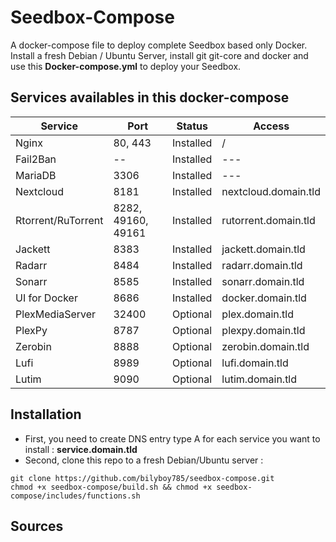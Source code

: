 # Seedbox-Compose
A docker-compose file to deploy complete Seedbox based only Docker. Install a fresh Debian / Ubuntu Server, install git git-core and docker and use this **Docker-compose.yml** to deploy your Seedbox.

## Services availables in this docker-compose

Service                | Port               | Status      |   Access
---------------------- | ------------------ | ----------- | --------------
Nginx                  | 80, 443            | Installed   |  /                  
Fail2Ban               | --                 | Installed   |  ---                   
MariaDB                | 3306               | Installed   |  ---                   
Nextcloud              | 8181               | Installed   |  nextcloud.domain.tld          
Rtorrent/RuTorrent     | 8282, 49160, 49161 | Installed   |  rutorrent.domain.tld                  
Jackett                | 8383               | Installed   |  jackett.domain.tld                 
Radarr                 | 8484               | Installed   |  radarr.domain.tld                  
Sonarr                 | 8585               | Installed   |  sonarr.domain.tld                 
UI for Docker          | 8686               | Installed   |  docker.domain.tld                  
PlexMediaServer        | 32400              | Optional    |  plex.domain.tld                 
PlexPy                 | 8787               | Optional    |  plexpy.domain.tld                 
Zerobin                | 8888               | Optional    |  zerobin.domain.tld                 
Lufi                   | 8989               | Optional    |  lufi.domain.tld                 
Lutim                  | 9090               | Optional    |  lutim.domain.tld                 

## Installation
 * First, you need to create DNS entry type A for each service you want to install : **service.domain.tld**
 * Second, clone this repo to a fresh Debian/Ubuntu server :
```shell
git clone https://github.com/bilyboy785/seedbox-compose.git
chmod +x seedbox-compose/build.sh && chmod +x seedbox-compose/includes/functions.sh
```

## Sources
